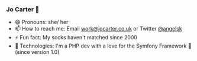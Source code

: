 ### Jo Carter 👋

- 😄 Pronouns: she/ her
- 📫 How to reach me: Email [work@jocarter.co.uk](mailto:work@jocarter.co.uk) or Twitter [@angelsk](https://twitter.com/angelsk)
- ⚡ Fun fact: My socks haven't matched since 2000
- 🔭 Technologies: I'm a PHP dev with a love for the Symfony Framework 💖 (since version 1.0)

<!--
**angelsk/angelsk** is a ✨ _special_ ✨ repository because its `README.md` (this file) appears on your GitHub profile.

Here are some ideas to get you started:

- 🔭 I’m currently working on ...
- 🌱 I’m currently learning ...
- 👯 I’m looking to collaborate on ...
- 🤔 I’m looking for help with ...
- 💬 Ask me about ...
- 📫 How to reach me: ...
- 😄 Pronouns: ...
- ⚡ Fun fact: ...
-->
